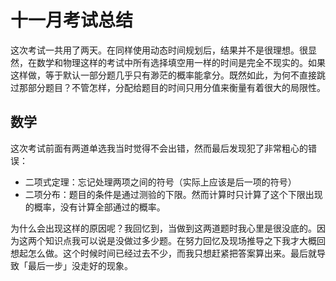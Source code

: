 # 十一月考试总结

这次考试一共用了两天。在同样使用动态时间规划后，结果并不是很理想。很显然，在数学和物理这样的考试中所有选择填空用一样的时间是完全不现实的。如果这样做，等于默认一部分题几乎只有渺茫的概率能拿分。既然如此，为何不直接跳过那部分题目？不管怎样，分配给题目的时间只用分值来衡量有着很大的局限性。

## 数学

这次考试前面有两道单选我当时觉得不会出错，然而最后发现犯了非常粗心的错误：

- 二项式定理：忘记处理两项之间的符号（实际上应该是后一项的符号）
- 二项分布：题目的条件是通过测验的下限。然而计算时只计算了这个下限出现的概率，没有计算全部通过的概率。

为什么会出现这样的原因呢？我回忆到，当做到这两道题时我心里是很没底的。因为这两个知识点我可以说是没做过多少题。在努力回忆及现场推导之下我才大概回想起怎么做。这个时候时间已经过去不少，而我只想赶紧把答案算出来。最后就导致「最后一步」没走好的现象。